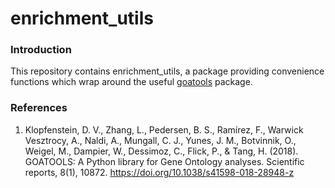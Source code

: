 # enrichment_utils

### Introduction

This repository contains enrichment_utils, a package providing convenience functions which wrap around the useful [goatools](https://github.com/tanghaibao/goatools) package. 

### References

1. Klopfenstein, D. V., Zhang, L., Pedersen, B. S., Ramírez, F., Warwick Vesztrocy, A., Naldi, A., Mungall, C. J., Yunes, J. M., Botvinnik, O., Weigel, M., Dampier, W., Dessimoz, C., Flick, P., & Tang, H. (2018). GOATOOLS: A Python library for Gene Ontology analyses. Scientific reports, 8(1), 10872. https://doi.org/10.1038/s41598-018-28948-z
